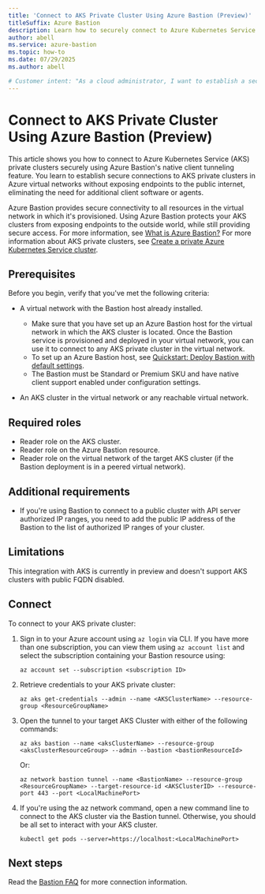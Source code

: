 ```yaml
---
title: 'Connect to AKS Private Cluster Using Azure Bastion (Preview)'
titleSuffix: Azure Bastion
description: Learn how to securely connect to Azure Kubernetes Service (AKS) private clusters using Azure Bastion's native client tunneling. Step-by-step guide with prerequisites and commands to establish secure access without exposing endpoints.
author: abell
ms.service: azure-bastion
ms.topic: how-to
ms.date: 07/29/2025
ms.author: abell

# Customer intent: "As a cloud administrator, I want to establish a secure connection to an AKS private cluster using Azure Bastion, so that I can access my Kubernetes resources without exposing them to the public internet."
---
```


# Connect to AKS Private Cluster Using Azure Bastion (Preview)

This article shows you how to connect to Azure Kubernetes Service (AKS) private clusters securely using Azure Bastion's native client tunneling feature. You learn to establish secure connections to AKS private clusters in Azure virtual networks without exposing endpoints to the public internet, eliminating the need for additional client software or agents.

Azure Bastion provides secure connectivity to all resources in the virtual network in which it's provisioned. Using Azure Bastion protects your AKS clusters from exposing endpoints to the outside world, while still providing secure access. For more information, see [What is Azure Bastion?](bastion-overview.md) For more information about AKS private clusters, see [Create a private Azure Kubernetes Service cluster](../aks/private-clusters.md).

## Prerequisites

Before you begin, verify that you've met the following criteria:


* A virtual network with the Bastion host already installed.

  * Make sure that you have set up an Azure Bastion host for the virtual network in which the AKS cluster is located. Once the Bastion service is provisioned and deployed in your virtual network, you can use it to connect to any AKS private cluster in the virtual network.
  * To set up an Azure Bastion host, see [Quickstart: Deploy Bastion with default settings](quickstart-host-portal.md).
  * The Bastion must be Standard or Premium SKU and have native client support enabled under configuration settings.

* An AKS cluster in the virtual network or any reachable virtual network.

## Required roles


* Reader role on the AKS cluster.
* Reader role on the Azure Bastion resource.
* Reader role on the virtual network of the target AKS cluster (if the Bastion deployment is in a peered virtual network).

## Additional requirements

* If you're using Bastion to connect to a public cluster with API server authorized IP ranges, you need to add the public IP address of the Bastion to the list of authorized IP ranges of your cluster.

## Limitations

This integration with AKS is currently in preview and doesn't support AKS clusters with public FQDN disabled.

## Connect

To connect to your AKS private cluster:

1. Sign in to your Azure account using `az login` via CLI. If you have more than one subscription, you can view them using `az account list` and select the subscription containing your Bastion resource using:

   ```pwsh
   az account set --subscription <subscription ID>
   ```

1. Retrieve credentials to your AKS private cluster:

   ```pwsh
   az aks get-credentials --admin --name <AKSClusterName> --resource-group <ResourceGroupName>
   ```

1. Open the tunnel to your target AKS Cluster with either of the following commands:

   ```pwsh
   az aks bastion --name <aksClusterName> --resource-group <aksClusterResourceGroup> --admin --bastion <bastionResourceId>
   ```

   Or:

   ```pwsh
   az network bastion tunnel --name <BastionName> --resource-group <ResourceGroupName> --target-resource-id <AKSClusterID> --resource-port 443 --port <LocalMachinePort>
   ```

1. If you're using the az network command, open a new command line to connect to the AKS cluster via the Bastion tunnel. Otherwise, you should be all set to interact with your AKS cluster.

   ```pwsh
   kubectl get pods --server=https://localhost:<LocalMachinePort>
   ```

## Next steps

Read the [Bastion FAQ](bastion-faq.md) for more connection information.

